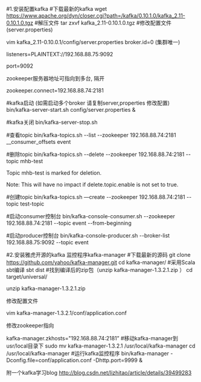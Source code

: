 #1.安装配置kafka
#下载最新的kafka
wget https://www.apache.org/dyn/closer.cgi?path=/kafka/0.10.1.0/kafka_2.11-0.10.1.0.tgz
#解压文件
tar zxvf kafka_2.11-0.10.1.0.tgz
#修改配置文件(server.properties)

vim kafka_2.11-0.10.0.1/config/server.properties
broker.id=0 (集群唯一)

listeners=PLAINTEXT://192.168.88.75:9092

port=9092 

zookeeper服务器地址可指向到多台, 隔开

zookeeper.connect=192.168.88.74:2181

#kafka启动 (如需启动多个broker 请复制server,properties 修改配置)
bin/kafka-server-start.sh config/server.properties &

#kafka关闭
bin/kafka-server-stop.sh 

#查看topic
bin/kafka-topics.sh --list --zookeeper 192.168.88.74:2181
__consumer_offsets
event

#删除topic
bin/kafka-topics.sh --delete --zookeeper 192.168.88.74:2181 --topic mhb-test

Topic mhb-test is marked for deletion.

Note: This will have no impact if delete.topic.enable is not set to true.

#创建topic
bin/kafka-topics.sh —create --zookeeper 192.168.88.74:2181 --topic test-topic

#启动consumer控制台
bin/kafka-console-consumer.sh --zookeeper 192.168.88.74:2181 --topic event --from-beginning

#启动producer控制台
bin/kafka-console-producer.sh --broker-list 192.168.88.75:9092 --topic event

#2.安装雅虎开源的kafka 监控程序kafka-manager
#下载最新的源码
git clone https://github.com/yahoo/kafka-manager.git
cd kafka-manager/
#采用Scala sbt编译
sbt dist
#找到编译后的zip包（unzip kafka-manager-1.3.2.1.zip ）
cd target/universal/

unzip kafka-manager-1.3.2.1.zip 

修改配置文件

vim kafka-manager-1.3.2.1/conf/application.conf 

修改zookeeper指向

kafka-manager.zkhosts="192.168.88.74:2181”
#移动kafka-manager到usr/local目录下
sudo mv kafka-manager-1.3.2.1 /usr/local/kafka-manager
cd /usr/local/kafka-manager
#运行kafka监控程序
bin/kafka-manager -Dconfig.file=conf/application.conf -Dhttp.port=9999 &



附一个kafka学习blog
http://blog.csdn.net/lizhitao/article/details/39499283
